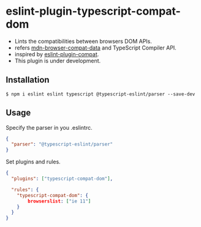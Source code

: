 # eslint-plugin-typescript-compat-dom

- Lints the compatibilities between browsers DOM APIs.
- refers [mdn\-browser\-compat\-data](https://www.npmjs.com/package/mdn-browser-compat-data) and TypeScript Compiler API.
- inspired by [eslint\-plugin\-compat](https://www.npmjs.com/package/eslint-plugin-compat).
- This plugin is under development.

## Installation

```
$ npm i eslint eslint typescript @typescript-eslint/parser --save-dev
```

## Usage

Specify the parser in you .eslintrc.

```json
{
  "parser": "@typescript-eslint/parser"
}
```

Set plugins and rules.

```json
{
  "plugins": ["typescript-compat-dom"],

  "rules": {
    "typescript-compat-dom": {
        browserslist: ["ie 11"]
    }
  }
}
```


